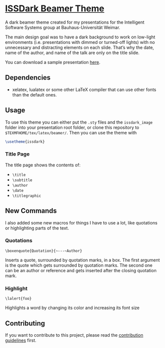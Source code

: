 # [ISSDark Beamer Theme](https://github.com/NicolaiRuckel/issdark-beamer-theme)
A dark beamer theme created for my presentations for the Intelligent Software
Systems group at Bauhaus-Universität Weimar.

The main design goal was to have a dark background to work on low-light
environments (i.e. presentations with dimmed or turned-off lights) with no
unnecessary and distracting elements on each slide. That’s why the date, name of
the author, and name of the talk are only on the title slide.

You can download a sample presentation
[here][sample presentation].

## Dependencies
* xelatex, lualatex or some other LaTeX compiler that can use other fonts than
  the default ones.

## Usage
To use this theme you can either put the `.sty` files and the `issdark_image`
folder into your presentation root folder, or clone this repository to
`$TEXMFHOME/tex/latex/beamer/`.
Then you can use the theme with

```tex
\usetheme{issdark}
```

### Title Page
The title page shows the contents of:

* `\title`
* `\subtitle`
* `\author`
* `\date`
* `\titlegraphic`

## New Commands
I also added some new macros for things I have to use a lot, like quotations or
highlighting parts of the text.

### Quotations
`\boxenquote{Quotation}{~---~Author}`

Inserts a quote, surrounded by quotation marks, in a box.
The first argument is the quote which gets surrounded by quotation marks.
The second one can be an author or reference and gets inserted after the
closing quotation mark.

### Highlight
`\lalert{foo}`

Highlights a word by changing its color and increasing its font size

[sample presentation]: https://github.com/NicolaiRuckel/issdark-beamer-theme/files/2977006/sample.pdf

## Contributing
If you want to contribute to this project, please read the [contribution
guidelines](CONTRIBUTING.md) first.
